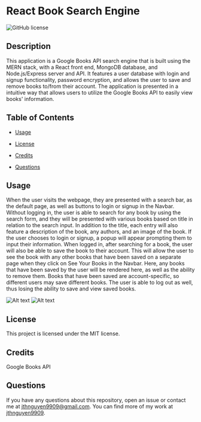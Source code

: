 # React Book Search Engine 
![GitHub license](https://img.shields.io/badge/license-MIT-blue.svg)

## Description

This application is a Google Books API search engine that is built using the MERN stack, with a React front end, MongoDB database, and Node.js/Express server and API. It features a user database with login and signup functionality, password encryption, and allows the user to save and remove books to/from their account. The application is presented in a intuitive way that allows users to utilize the Google Books API to easily view books' information.

## Table of Contents

* [Usage](#usage)

* [License](#license)

* [Credits](#credits)

* [Questions](#questions)

## Usage

When the user visits the webpage, they are presented with a search bar, as the default page, as well as buttons to login or signup in the Navbar. Without logging in, the user is able to search for any book by using the search form, and they will be presented with various books based on title in relation to the search input. In addition to the title, each entry will also feature a description of the book, any authors, and an image of the book. If the user chooses to login or signup, a popup will appear prompting them to input their information. When logged in, after searching for a book, the user will also be able to save the book to their account. This will allow the user to see the book with any other books that have been saved on a separate page when they click on See Your Books in the Navbar. Here, any books that have been saved by the user will be rendered here, as well as the ability to remove them. Books that have been saved are account-specific, so different users may save different books. The user is able to log out as well, thus losing the ability to save and view saved books.

![Alt text](./assets/images/sc1.png "Application Screenshot 1")
![Alt text](./assets/images/sc2.png "Application Screenshot 2")

## License

This project is licensed under the MIT license.

## Credits

Google Books API

## Questions

If you have any questions about this repository, open an issue or contact me at jthnguyen9909@gmail.com. You can find more of my work at [jthnguyen9909](https://github.com/jthnguyen9909).
